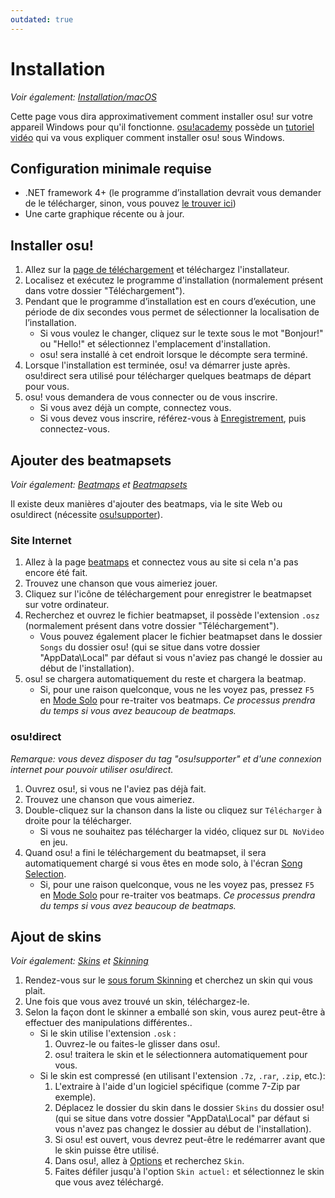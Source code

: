 ```yaml
---
outdated: true
---
```


# Installation

*Voir également: [Installation/macOS](/wiki/Installation/macOS)*

Cette page vous dira approximativement comment installer osu! sur votre appareil Windows pour qu'il fonctionne. [osu!academy](/wiki/osu!academy) possède un [tutoriel vidéo](https://www.youtube.com/watch?v=0V5GwzmMhpU) qui va vous expliquer comment installer osu! sous Windows.

## Configuration minimale requise

- .NET framework 4+ (le programme d’installation devrait vous demander de le télécharger, sinon, vous pouvez [le trouver ici](https://www.microsoft.com/fr-fr/download/details.aspx?id=48130))
- Une carte graphique récente ou à jour.

## Installer osu!

1. Allez sur la [page de téléchargement](https://osu.ppy.sh/home/download) et téléchargez l'installateur.
2. Localisez et exécutez le programme d'installation (normalement présent dans votre dossier "Téléchargement").
3. Pendant que le programme d’installation est en cours d’exécution, une période de dix secondes vous permet de sélectionner la localisation de l’installation.
   - Si vous voulez le changer, cliquez sur le texte sous le mot "Bonjour!" ou "Hello!" et sélectionnez l'emplacement d'installation.
   - osu! sera installé à cet endroit lorsque le décompte sera terminé.
4. Lorsque l'installation est terminée, osu! va démarrer juste après. osu!direct sera utilisé pour télécharger quelques beatmaps de départ pour vous.
5. osu! vous demandera de vous connecter ou de vous inscrire.
   - Si vous avez déjà un compte, connectez vous.
   - Si vous devez vous inscrire, référez-vous à [Enregistrement](/wiki/Registration), puis connectez-vous.

## Ajouter des beatmapsets

*Voir également: [Beatmaps](/wiki/Beatmap) et [Beatmapsets](/wiki/Glossary#beatmapset)*

Il existe deux manières d'ajouter des beatmaps, via le site Web ou osu!direct (nécessite [osu!supporter](/wiki/osu!supporter)).

### Site Internet

1. Allez à la page [beatmaps](https://osu.ppy.sh/beatmapsets) et connectez vous au site si cela n'a pas encore été fait.
2. Trouvez une chanson que vous aimeriez jouer.
3. Cliquez sur l'icône de téléchargement pour enregistrer le beatmapset sur votre ordinateur.
4. Recherchez et ouvrez le fichier beatmapset, il possède l'extension `.osz` (normalement présent dans votre dossier "Téléchargement").
   - Vous pouvez également placer le fichier beatmapset dans le dossier `Songs` du dossier osu! (qui se situe dans votre dossier "AppData\Local" par défaut si vous n'aviez pas changé le dossier au début de l'installation).
5. osu! se chargera automatiquement du reste et chargera la beatmap.
   - Si, pour une raison quelconque, vous ne les voyez pas, pressez `F5` en [Mode Solo](/wiki/Interface#song-selection-screen) pour re-traiter vos beatmaps. *Ce processus prendra du temps si vous avez beaucoup de beatmaps.*

### osu!direct

*Remarque: vous devez disposer du tag "osu!supporter" et d'une connexion internet pour pouvoir utiliser osu!direct.*

1. Ouvrez osu!, si vous ne l'aviez pas déjà fait.
2. Trouvez une chanson que vous aimeriez.
3. Double-cliquez sur la chanson dans la liste ou cliquez sur `Télécharger` à droite pour la télécharger.
   - Si vous ne souhaitez pas télécharger la vidéo, cliquez sur `DL NoVideo` en jeu.
4. Quand osu! a fini le téléchargement du beatmapset, il sera automatiquement chargé si vous êtes en mode solo, à l'écran [Song Selection](/wiki/Interface#song-selection-screen).
   - Si, pour une raison quelconque, vous ne les voyez pas, pressez `F5` en [Mode Solo](/wiki/Interface#song-selection-screen) pour re-traiter vos beatmaps. *Ce processus prendra du temps si vous avez beaucoup de beatmaps.*

## Ajout de skins

*Voir également: [Skins](/wiki/Glossary#skin) et [Skinning](/wiki/Skinning)*

1. Rendez-vous sur le [sous forum Skinning](https://osu.ppy.sh/community/forums/15) et cherchez un skin qui vous plait.
2. Une fois que vous avez trouvé un skin, téléchargez-le.
3. Selon la façon dont le skinner a emballé son skin, vous aurez peut-être à effectuer des manipulations différentes..
   - Si le skin utilise l'extension `.osk` :
     1. Ouvrez-le ou faites-le glisser dans osu!.
     2. osu! traitera le skin et le sélectionnera automatiquement pour vous.
   - Si le skin est compressé (en utilisant l'extension `.7z`, `.rar`, `.zip`, etc.):
     1. L'extraire à l'aide d'un logiciel spécifique (comme 7-Zip par exemple).
     2. Déplacez le dossier du skin dans le dossier `Skins` du dossier osu! (qui se situe dans votre dossier "AppData\Local" par défaut si vous n'avez pas changez le dossier au début de l'installation).
     3. Si osu! est ouvert, vous devrez peut-être le redémarrer avant que le skin puisse être utilisé.
     4. Dans osu!, allez à [Options](/wiki/Options) et recherchez `Skin`.
     5. Faites défiler jusqu'à l'option `Skin actuel:` et sélectionnez le skin que vous avez téléchargé.
